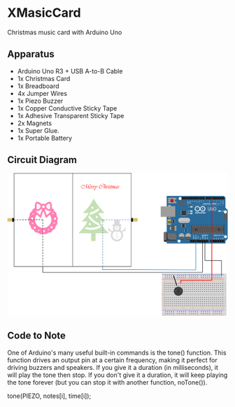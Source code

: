 # XMasicCard
Christmas music card with Arduino Uno

## Apparatus
- Arduino Uno R3 + USB A-to-B Cable
- 1x Christmas Card
- 1x Breadboard
- 4x Jumper Wires
- 1x Piezo Buzzer
- 1x Copper Conductive Sticky Tape
- 1x Adhesive Transparent Sticky Tape
- 2x Magnets
- 1x Super Glue.
- 1x Portable Battery

## Circuit Diagram
![Circuit Diagram](XMasicCard_Circuit.png)

## Code to Note
One of Arduino's many useful built-in commands is the tone() function. This function drives an output pin at a certain frequency, making it perfect for driving buzzers and speakers. If you give it a duration (in milliseconds), it will play the tone then stop. If you don't give it a duration, it will keep playing the tone forever (but you can stop it with another function, noTone()).

tone(PIEZO, notes[i], time[i]); 
